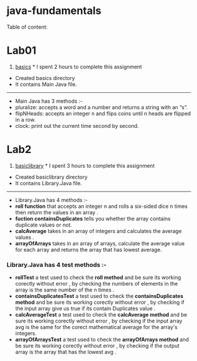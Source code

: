 # java-fundamentals

Table of content:

# Lab01

1. [basics](./basics) * I spent 2 hours to complete this assignment


- Created basics directory 
- It contains Main Java file.

--------------------------------------------------------------

- Main Java has 3 methods :-
- pluralize: accepts a word and a number and returns a string with  an “s”.
- flipNHeads: accepts an integer n and flips coins until n heads are flipped in a row.
- clock: print out the current time second by second. 


# Lab2
1. [basiclibrary](./basiclibrary/lib/src/main/java/basiclibrary/Library.java) * I spent 3 hours to complete this assignment

- Created basiclibrary directory 
- It contains Library.Java file.

--------------------------------------------------------------

- Library.Java  has 4 methods :-
- **roll function**  that accepts an integer n and rolls a six-sided dice n times then return the values in an array .
- **fuction containsDuplicates** tells you whether the array contains duplicate values or not.
- **calcAverage** takes in an array of integers and calculates the average values .
- **arrayOfArrays** takes in an array of arrays, calculate the average value for each array and returns the array that has lowest average.

### Library.Java  has 4 test methods :-
- **rollTest** a test used to check the **roll  method** and be sure its working corectly without error , by checking the numbers of elements in the array is the same number of the n times .
- **containsDuplicatesTest** a test used to check the **containsDuplicates  method** and be sure its working corectly without error , by checking if the input array give us true  if its contain Duplicates value .
- **calcAverageTest** a test used to check the **calcAverage  method** and be sure its working corectly without error , by checking if the input array avg is the same for the corect mathematical average for the array's integers.
- **arrayOfArraysTest** a test used to check the **arrayOfArrays  method** and be sure its working corectly without error , by checking if the output  array is the array that has the lowest avg . 



